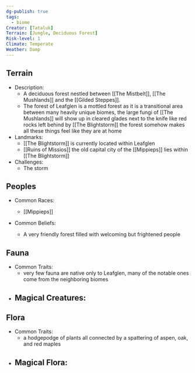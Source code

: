 ```yaml
---
dg-publish: true
tags:
  - biome
Creator: [Tataluk]
Terrain: [Jungle, Deciduous Forest]
Risk-level: 1
Climate: Temperate
Weather: Damp
---
```

## Terrain
- Description:
	- A deciduous forest nestled between [[The Mistbelt]], [[The Mushlands]] and the [[Gilded Steppes]].
	- The forest of Leafglen is a mottled forest as it is a transitional area between many heavily unique biomes, the large fungi of [[The Mushlands]] will show up in cleared glades next to the knife like red rocks left behind by [[The Blightstorm]] the forest somehow makes all these things feel like they are at home 
- Landmarks:
	- [[The Blightstorm]] is currently located within Leafglen
	- [[Ruins of Missios]] the old capital city of the [[Mippieps]] lies within [[The Blightstorm]]
- Challenges:
	- The storm
##  Peoples
- Common Races:
	-  [[Mippieps]]

- Common Beliefs:
	-  A very friendly forest filled with welcoming but frightened people
## Fauna
- Common Traits:
	-  very few fauna are native only to Leafglen, many of the notable ones come from the neighboring biomes
- Magical Creatures:
	- 
## Flora
- Common Traits:
	-  a hodgepodge of plants all connected by a spattering of aspen, oak, and red maples 
- Magical Flora:
	- 
